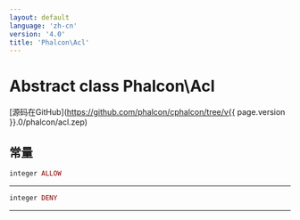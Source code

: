 ```yaml
---
layout: default
language: 'zh-cn'
version: '4.0'
title: 'Phalcon\Acl'
---
```

# Abstract class **Phalcon\Acl**

[源码在GitHub](https://github.com/phalcon/cphalcon/tree/v{{ page.version }}.0/phalcon/acl.zep)

## 常量

```php
integer ALLOW
```

* * *

```php
integer DENY
```

* * *